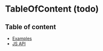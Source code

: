 # TableOfContent (todo) <Badges :texts="badges" />

<script setup>
  import pkg from '@studiometa/ui/molecules/TableOfContent/package.json';

  const badges = [`v${pkg.version}`, 'JS'];
</script>

## Table of content

- [Examples](./examples)
- [JS API](./js-api)
